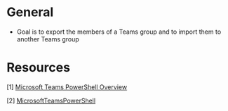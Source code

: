 # General

- Goal is to export the members of a Teams group and to import them to another Teams group


# Resources

[1] [Microsoft Teams PowerShell Overview](https://docs.microsoft.com/en-us/microsoftteams/teams-powershell-overview)

[2] [MicrosoftTeamsPowerShell](https://docs.microsoft.com/en-us/powershell/module/teams/?view=teams-ps)